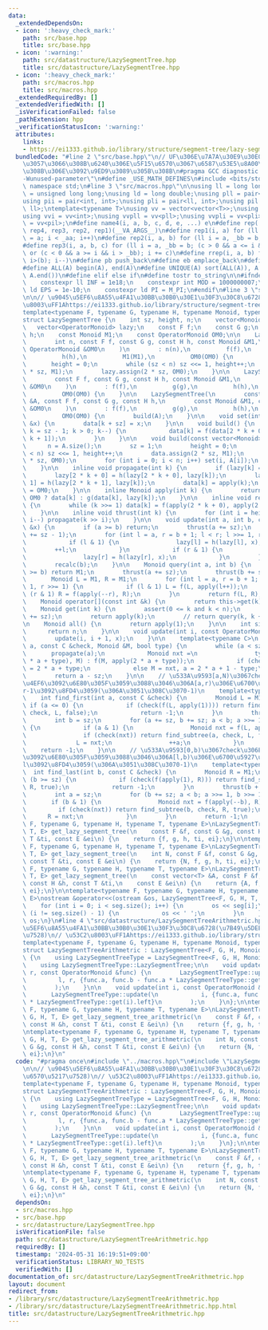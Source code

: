 ```yaml
---
data:
  _extendedDependsOn:
  - icon: ':heavy_check_mark:'
    path: src/base.hpp
    title: src/base.hpp
  - icon: ':warning:'
    path: src/datastructure/LazySegmentTree.hpp
    title: src/datastructure/LazySegmentTree.hpp
  - icon: ':heavy_check_mark:'
    path: src/macros.hpp
    title: src/macros.hpp
  _extendedRequiredBy: []
  _extendedVerifiedWith: []
  _isVerificationFailed: false
  _pathExtension: hpp
  _verificationStatusIcon: ':warning:'
  attributes:
    links:
    - https://ei1333.github.io/library/structure/segment-tree/lazy-segment-tree.cpp
  bundledCode: "#line 2 \"src/base.hpp\"\n// UF\u306E\u7A7A\u30E9\u30E0\u30C0\u6E21\
    \u3057\u3066\u308B\u6240\u306E\u5F15\u6570\u3067\u6587\u53E5\u8A00\u308F\u308C\
    \u308B\u306E\u3092\u9ED9\u3089\u305B\u308B\n#pragma GCC diagnostic ignored \"\
    -Wunused-parameter\"\n#define _USE_MATH_DEFINES\n#include <bits/stdc++.h>\nusing\
    \ namespace std;\n#line 3 \"src/macros.hpp\"\n\nusing ll = long long;\nusing ull\
    \ = unsigned long long;\nusing ld = long double;\nusing pll = pair<ll, ll>;\n\
    using pii = pair<int, int>;\nusing pli = pair<ll, int>;\nusing pil = pair<int,\
    \ ll>;\ntemplate<typename T>\nusing vv = vector<vector<T>>;\nusing vvl = vv<ll>;\n\
    using vvi = vv<int>;\nusing vvpll = vv<pll>;\nusing vvpli = vv<pli>;\nusing vvpil\
    \ = vv<pil>;\n#define name4(i, a, b, c, d, e, ...) e\n#define rep(...) name4(__VA_ARGS__,\
    \ rep4, rep3, rep2, rep1)(__VA_ARGS__)\n#define rep1(i, a) for (ll i = 0, _aa\
    \ = a; i < _aa; i++)\n#define rep2(i, a, b) for (ll i = a, _bb = b; i < _bb; i++)\n\
    #define rep3(i, a, b, c) for (ll i = a, _bb = b; (c > 0 && a <= i && i < _bb)\
    \ or (c < 0 && a >= i && i > _bb); i += c)\n#define rrep(i, a, b) for (ll i=(a);\
    \ i>(b); i--)\n#define pb push_back\n#define eb emplace_back\n#define mkp make_pair\n\
    #define ALL(A) begin(A), end(A)\n#define UNIQUE(A) sort(ALL(A)), A.erase(unique(ALL(A)),\
    \ A.end())\n#define elif else if\n#define tostr to_string\n\n#ifndef CONSTANTS\n\
    \    constexpr ll INF = 1e18;\n    constexpr int MOD = 1000000007;\n    constexpr\
    \ ld EPS = 1e-10;\n    constexpr ld PI = M_PI;\n#endif\n#line 3 \"src/datastructure/LazySegmentTree.hpp\"\
    \n\n// \u9045\u5EF6\u8A55\u4FA1\u30BB\u30B0\u30E1\u30F3\u30C8\u6728\n// \u53C2\
    \u8003\uFF1Ahttps://ei1333.github.io/library/structure/segment-tree/lazy-segment-tree.cpp\n\
    template<typename F, typename G, typename H, typename Monoid, typename OperatorMonoid>\n\
    struct LazySegmentTree {\n    int sz, height, n;\n    vector<Monoid> data;\n \
    \   vector<OperatorMonoid> lazy;\n    const F f;\n    const G g;\n    const H\
    \ h;\n    const Monoid M1;\n    const OperatorMonoid OM0;\n\n    LazySegmentTree(\n\
    \        int n, const F f, const G g, const H h, const Monoid &M1,\n        const\
    \ OperatorMonoid &OM0\n    )\n        : n(n),\n          f(f),\n          g(g),\n\
    \          h(h),\n          M1(M1),\n          OM0(OM0) {\n        sz = 1;\n \
    \       height = 0;\n        while (sz < n) sz <<= 1, height++;\n        data.assign(2\
    \ * sz, M1);\n        lazy.assign(2 * sz, OM0);\n    }\n\n    LazySegmentTree(\n\
    \        const F f, const G g, const H h, const Monoid &M1,\n        const OperatorMonoid\
    \ &OM0\n    )\n        : f(f),\n          g(g),\n          h(h),\n          M1(M1),\n\
    \          OM0(OM0) {\n    }\n\n    LazySegmentTree(\n        const vector<Monoid>\
    \ &A, const F f, const G g, const H h,\n        const Monoid &M1, const OperatorMonoid\
    \ &OM0\n    )\n        : f(f),\n          g(g),\n          h(h),\n          M1(M1),\n\
    \          OM0(OM0) {\n        build(A);\n    }\n\n    void set(int k, const Monoid\
    \ &x) {\n        data[k + sz] = x;\n    }\n\n    void build() {\n        for (int\
    \ k = sz - 1; k > 0; k--) {\n            data[k] = f(data[2 * k + 0], data[2 *\
    \ k + 1]);\n        }\n    }\n\n    void build(const vector<Monoid> &A) {\n  \
    \      n = A.size();\n        sz = 1;\n        height = 0;\n        while (sz\
    \ < n) sz <<= 1, height++;\n        data.assign(2 * sz, M1);\n        lazy.assign(2\
    \ * sz, OM0);\n        for (int i = 0; i < n; i++) set(i, A[i]);\n        build();\n\
    \    }\n\n    inline void propagate(int k) {\n        if (lazy[k] == OM0) return;\n\
    \        lazy[2 * k + 0] = h(lazy[2 * k + 0], lazy[k]);\n        lazy[2 * k +\
    \ 1] = h(lazy[2 * k + 1], lazy[k]);\n        data[k] = apply(k);\n        lazy[k]\
    \ = OM0;\n    }\n\n    inline Monoid apply(int k) {\n        return lazy[k] ==\
    \ OM0 ? data[k] : g(data[k], lazy[k]);\n    }\n\n    inline void recalc(int k)\
    \ {\n        while (k >>= 1) data[k] = f(apply(2 * k + 0), apply(2 * k + 1));\n\
    \    }\n\n    inline void thrust(int k) {\n        for (int i = height; i > 0;\
    \ i--) propagate(k >> i);\n    }\n\n    void update(int a, int b, const OperatorMonoid\
    \ &x) {\n        if (a >= b) return;\n        thrust(a += sz);\n        thrust(b\
    \ += sz - 1);\n        for (int l = a, r = b + 1; l < r; l >>= 1, r >>= 1) {\n\
    \            if (l & 1) {\n                lazy[l] = h(lazy[l], x);\n        \
    \        ++l;\n            }\n            if (r & 1) {\n                --r;\n\
    \                lazy[r] = h(lazy[r], x);\n            }\n        }\n        recalc(a);\n\
    \        recalc(b);\n    }\n\n    Monoid query(int a, int b) {\n        if (a\
    \ >= b) return M1;\n        thrust(a += sz);\n        thrust(b += sz - 1);\n \
    \       Monoid L = M1, R = M1;\n        for (int l = a, r = b + 1; l < r; l >>=\
    \ 1, r >>= 1) {\n            if (l & 1) L = f(L, apply(l++));\n            if\
    \ (r & 1) R = f(apply(--r), R);\n        }\n        return f(L, R);\n    }\n\n\
    \    Monoid operator[](const int &k) {\n        return this->get(k);\n    }\n\n\
    \    Monoid get(int k) {\n        assert(0 <= k and k < n);\n        thrust(k\
    \ += sz);\n        return apply(k);\n        // return query(k, k + 1);\n    }\n\
    \n    Monoid all() {\n        return apply(1);\n    }\n\n    int size() {\n  \
    \      return n;\n    }\n\n    void update(int i, const OperatorMonoid &x) {\n\
    \        update(i, i + 1, x);\n    }\n\n    template<typename C>\n    int find_subtree(int\
    \ a, const C &check, Monoid &M, bool type) {\n        while (a < sz) {\n     \
    \       propagate(a);\n            Monoid nxt =\n                type ? f(apply(2\
    \ * a + type), M) : f(M, apply(2 * a + type));\n            if (check(nxt)) a\
    \ = 2 * a + type;\n            else M = nxt, a = 2 * a + 1 - type;\n        }\n\
    \        return a - sz;\n    }\n\n    // \u533A\u9593[a,N)\u3067check\u306E\u6761\
    \u4EF6\u3092\u6E80\u305F\u3059\u3088\u3046\u306A[a,r)\u306E\u6700\u5C0F\u3067\u306E\
    r-1\u3092\u8FD4\u3059(\u306A\u3051\u308C\u3070-1)\n    template<typename C>\n\
    \    int find_first(int a, const C &check) {\n        Monoid L = M1;\n       \
    \ if (a <= 0) {\n            if (check(f(L, apply(1)))) return find_subtree(1,\
    \ check, L, false);\n            return -1;\n        }\n        thrust(a + sz);\n\
    \        int b = sz;\n        for (a += sz, b += sz; a < b; a >>= 1, b >>= 1)\
    \ {\n            if (a & 1) {\n                Monoid nxt = f(L, apply(a));\n\
    \                if (check(nxt)) return find_subtree(a, check, L, false);\n  \
    \              L = nxt;\n                ++a;\n            }\n        }\n    \
    \    return -1;\n    }\n\n    // \u533A\u9593[0,b)\u3067check\u306E\u6761\u4EF6\
    \u3092\u6E80\u305F\u3059\u3088\u3046\u306A[l,b)\u306E\u6700\u5927\u3067\u306E\
    l\u3092\u8FD4\u3059(\u306A\u3051\u308C\u3070-1)\n    template<typename C>\n  \
    \  int find_last(int b, const C &check) {\n        Monoid R = M1;\n        if\
    \ (b >= sz) {\n            if (check(f(apply(1), R))) return find_subtree(1, check,\
    \ R, true);\n            return -1;\n        }\n        thrust(b + sz - 1);\n\
    \        int a = sz;\n        for (b += sz; a < b; a >>= 1, b >>= 1) {\n     \
    \       if (b & 1) {\n                Monoid nxt = f(apply(--b), R);\n       \
    \         if (check(nxt)) return find_subtree(b, check, R, true);\n          \
    \      R = nxt;\n            }\n        }\n        return -1;\n    }\n};\n\ntemplate<typename\
    \ F, typename G, typename H, typename T, typename E>\nLazySegmentTree<F, G, H,\
    \ T, E> get_lazy_segment_tree(\n    const F &f, const G &g, const H &h, const\
    \ T &ti, const E &ei\n) {\n    return {f, g, h, ti, ei};\n}\n\ntemplate<typename\
    \ F, typename G, typename H, typename T, typename E>\nLazySegmentTree<F, G, H,\
    \ T, E> get_lazy_segment_tree(\n    int N, const F &f, const G &g, const H &h,\
    \ const T &ti, const E &ei\n) {\n    return {N, f, g, h, ti, ei};\n}\n\ntemplate<typename\
    \ F, typename G, typename H, typename T, typename E>\nLazySegmentTree<F, G, H,\
    \ T, E> get_lazy_segment_tree(\n    const vector<T> &A, const F &f, const G &g,\
    \ const H &h, const T &ti,\n    const E &ei\n) {\n    return {A, f, g, h, ti,\
    \ ei};\n}\n\ntemplate<typename F, typename G, typename H, typename T, typename\
    \ E>\nostream &operator<<(ostream &os, LazySegmentTree<F, G, H, T, E> &seg) {\n\
    \    for (int i = 0; i < seg.size(); i++) {\n        os << seg[i];\n        if\
    \ (i != seg.size() - 1) {\n            os << ' ';\n        }\n    }\n    return\
    \ os;\n}\n#line 4 \"src/datastructure/LazySegmentTreeArithmetric.hpp\"\n\n// \u9045\
    \u5EF6\u8A55\u4FA1\u30BB\u30B0\u30E1\u30F3\u30C8\u6728(\u7B49\u5DEE\u6570\u5217\
    \u7528)\n// \u53C2\u8003\uFF1Ahttps://ei1333.github.io/library/structure/segment-tree/lazy-segment-tree.cpp\n\
    template<typename F, typename G, typename H, typename Monoid, typename OperatorMonoid>\n\
    struct LazySegmentTreeArithmetric : LazySegmentTree<F, G, H, Monoid, OperatorMonoid>\
    \ {\n    using LazySegmentTreeType = LazySegmentTree<F, G, H, Monoid, OperatorMonoid>;\n\
    \    using LazySegmentTreeType::LazySegmentTree;\n\n    void update(int l, int\
    \ r, const OperatorMonoid &func) {\n        LazySegmentTreeType::update(\n   \
    \         l, r, {func.a, func.b - func.a * LazySegmentTreeType::get(l).left}\n\
    \        );\n    }\n\n    void update(int i, const OperatorMonoid &func) {\n \
    \       LazySegmentTreeType::update(\n            i, {func.a, func.b - func.a\
    \ * LazySegmentTreeType::get(i).left}\n        );\n    }\n};\n\ntemplate<typename\
    \ F, typename G, typename H, typename T, typename E>\nLazySegmentTreeArithmetric<F,\
    \ G, H, T, E> get_lazy_segment_tree_arithmetric(\n    const F &f, const G &g,\
    \ const H &h, const T &ti, const E &ei\n) {\n    return {f, g, h, ti, ei};\n}\n\
    \ntemplate<typename F, typename G, typename H, typename T, typename E>\nLazySegmentTreeArithmetric<F,\
    \ G, H, T, E> get_lazy_segment_tree_arithmetric(\n    int N, const F &f, const\
    \ G &g, const H &h, const T &ti, const E &ei\n) {\n    return {N, f, g, h, ti,\
    \ ei};\n}\n"
  code: "#pragma once\n#include \"../macros.hpp\"\n#include \"LazySegmentTree.hpp\"\
    \n\n// \u9045\u5EF6\u8A55\u4FA1\u30BB\u30B0\u30E1\u30F3\u30C8\u6728(\u7B49\u5DEE\
    \u6570\u5217\u7528)\n// \u53C2\u8003\uFF1Ahttps://ei1333.github.io/library/structure/segment-tree/lazy-segment-tree.cpp\n\
    template<typename F, typename G, typename H, typename Monoid, typename OperatorMonoid>\n\
    struct LazySegmentTreeArithmetric : LazySegmentTree<F, G, H, Monoid, OperatorMonoid>\
    \ {\n    using LazySegmentTreeType = LazySegmentTree<F, G, H, Monoid, OperatorMonoid>;\n\
    \    using LazySegmentTreeType::LazySegmentTree;\n\n    void update(int l, int\
    \ r, const OperatorMonoid &func) {\n        LazySegmentTreeType::update(\n   \
    \         l, r, {func.a, func.b - func.a * LazySegmentTreeType::get(l).left}\n\
    \        );\n    }\n\n    void update(int i, const OperatorMonoid &func) {\n \
    \       LazySegmentTreeType::update(\n            i, {func.a, func.b - func.a\
    \ * LazySegmentTreeType::get(i).left}\n        );\n    }\n};\n\ntemplate<typename\
    \ F, typename G, typename H, typename T, typename E>\nLazySegmentTreeArithmetric<F,\
    \ G, H, T, E> get_lazy_segment_tree_arithmetric(\n    const F &f, const G &g,\
    \ const H &h, const T &ti, const E &ei\n) {\n    return {f, g, h, ti, ei};\n}\n\
    \ntemplate<typename F, typename G, typename H, typename T, typename E>\nLazySegmentTreeArithmetric<F,\
    \ G, H, T, E> get_lazy_segment_tree_arithmetric(\n    int N, const F &f, const\
    \ G &g, const H &h, const T &ti, const E &ei\n) {\n    return {N, f, g, h, ti,\
    \ ei};\n}\n"
  dependsOn:
  - src/macros.hpp
  - src/base.hpp
  - src/datastructure/LazySegmentTree.hpp
  isVerificationFile: false
  path: src/datastructure/LazySegmentTreeArithmetric.hpp
  requiredBy: []
  timestamp: '2024-05-31 16:19:51+09:00'
  verificationStatus: LIBRARY_NO_TESTS
  verifiedWith: []
documentation_of: src/datastructure/LazySegmentTreeArithmetric.hpp
layout: document
redirect_from:
- /library/src/datastructure/LazySegmentTreeArithmetric.hpp
- /library/src/datastructure/LazySegmentTreeArithmetric.hpp.html
title: src/datastructure/LazySegmentTreeArithmetric.hpp
---
```

